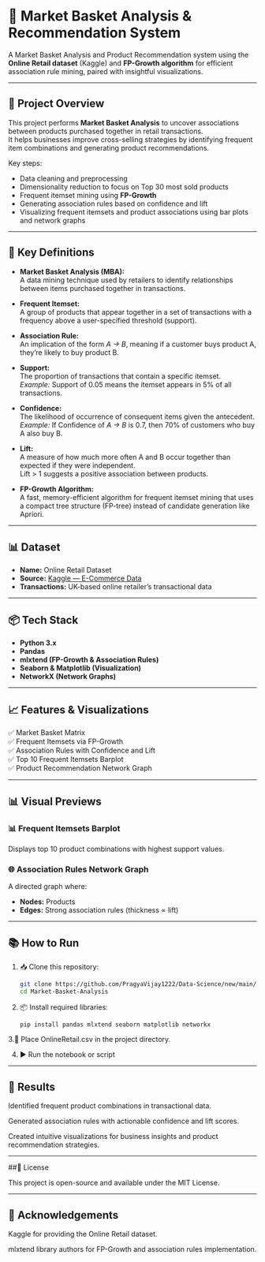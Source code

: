 # 🛒 Market Basket Analysis & Recommendation System

A Market Basket Analysis and Product Recommendation system using the **Online Retail dataset** (Kaggle) and **FP-Growth algorithm** for efficient association rule mining, paired with insightful visualizations.

---

## 📌 Project Overview

This project performs **Market Basket Analysis** to uncover associations between products purchased together in retail transactions.  
It helps businesses improve cross-selling strategies by identifying frequent item combinations and generating product recommendations.

Key steps:
- Data cleaning and preprocessing
- Dimensionality reduction to focus on Top 30 most sold products
- Frequent itemset mining using **FP-Growth**
- Generating association rules based on confidence and lift
- Visualizing frequent itemsets and product associations using bar plots and network graphs

---

## 📖 Key Definitions

- **Market Basket Analysis (MBA):**  
  A data mining technique used by retailers to identify relationships between items purchased together in transactions.

- **Frequent Itemset:**  
  A group of products that appear together in a set of transactions with a frequency above a user-specified threshold (support).

- **Association Rule:**  
  An implication of the form *A → B*, meaning if a customer buys product A, they’re likely to buy product B.

- **Support:**  
  The proportion of transactions that contain a specific itemset.  
  *Example:* Support of 0.05 means the itemset appears in 5% of all transactions.

- **Confidence:**  
  The likelihood of occurrence of consequent items given the antecedent.  
  *Example:* If Confidence of *A → B* is 0.7, then 70% of customers who buy A also buy B.

- **Lift:**  
  A measure of how much more often A and B occur together than expected if they were independent.  
  Lift > 1 suggests a positive association between products.

- **FP-Growth Algorithm:**  
  A fast, memory-efficient algorithm for frequent itemset mining that uses a compact tree structure (FP-tree) instead of candidate generation like Apriori.

---

## 📊 Dataset

- **Name:** Online Retail Dataset  
- **Source:** [Kaggle — E-Commerce Data](https://www.kaggle.com/datasets/carrie1/ecommerce-data)  
- **Transactions:** UK-based online retailer’s transactional data  

---

## 📦 Tech Stack

- **Python 3.x**
- **Pandas**
- **mlxtend (FP-Growth & Association Rules)**
- **Seaborn & Matplotlib (Visualization)**
- **NetworkX (Network Graphs)**

---

## 📈 Features & Visualizations

✅ Market Basket Matrix  
✅ Frequent Itemsets via FP-Growth  
✅ Association Rules with Confidence and Lift  
✅ Top 10 Frequent Itemsets Barplot  
✅ Product Recommendation Network Graph  

---

## 📊 Visual Previews

### 📊 Frequent Itemsets Barplot

Displays top 10 product combinations with highest support values.

### 🌐 Association Rules Network Graph

A directed graph where:
- **Nodes:** Products  
- **Edges:** Strong association rules (thickness ∝ lift)  

---

## 📚 How to Run

1. 📥 Clone this repository:
   ```bash
   git clone https://github.com/PragyaVijay1222/Data-Science/new/main/Market%20Basket%20Analysis%20%26%20Recommendation%20System.git
   cd Market-Basket-Analysis
   
2. 📦 Install required libraries:
   ```bash
   pip install pandas mlxtend seaborn matplotlib networkx
   
3.📂 Place OnlineRetail.csv in the project directory.

4. ▶️ Run the notebook or script


---

## 📌 Results

Identified frequent product combinations in transactional data.

Generated association rules with actionable confidence and lift scores.

Created intuitive visualizations for business insights and product recommendation strategies.

---

##📑 License

This project is open-source and available under the MIT License.

---

## 🙌 Acknowledgements

Kaggle for providing the Online Retail dataset.

mlxtend library authors for FP-Growth and association rules implementation.

